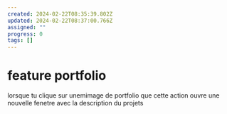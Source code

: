 ```yaml
---
created: 2024-02-22T08:35:39.802Z
updated: 2024-02-22T08:37:00.766Z
assigned: ""
progress: 0
tags: []
---
```


# feature portfolio

lorsque tu clique sur unemimage de portfolio que cette action ouvre une nouvelle fenetre avec la description du projets
